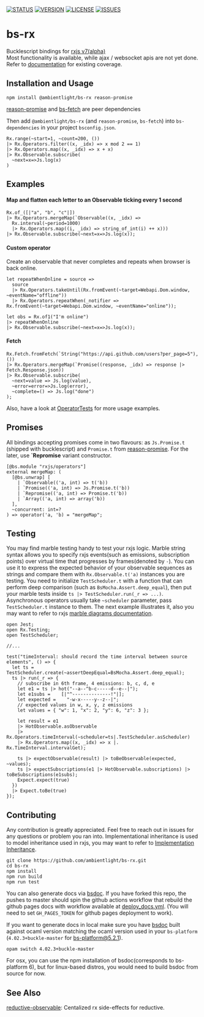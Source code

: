 [![STATUS](https://github.com/ambientlight/bs-rx/workflows/Deploy%20Docs/badge.svg)](https://github.com/ambientlight/bs-rx/actions)
[![VERSION](https://img.shields.io/npm/v/@ambientlight/bs-rx)](https://www.npmjs.com/package/@ambientlight/bs-rx)
[![LICENSE](https://img.shields.io/github/license/ambientlight/bs-rx?t)](https://github.com/ambientlight/bs-rx/blob/master/LICENSE)
[![ISSUES](https://img.shields.io/github/issues/ambientlight/bs-rx)](https://github.com/ambientlight/bs-rx/issues)

# bs-rx
Bucklescript bindings for [rxjs v7(alpha)](https://github.com/ReactiveX/rxjs)  
Most functionality is available, while ajax / websocket apis are not yet done. Refer to [documentation](https://ambientlight.github.io/bs-rx) for existing coverage.

## Installation and Usage

```
npm install @ambientlight/bs-rx reason-promise
```

[reason-promise](https://github.com/aantron/promise) and [bs-fetch](https://github.com/reasonml-community/bs-fetch) are peer dependencies

Then add `@ambientlight/bs-rx` (and `reason-promise`, `bs-fetch`) into `bs-dependencies` in your project `bsconfig.json`.


```reason
Rx.range(~start=1, ~count=200, ())
|> Rx.Operators.filter((x, _idx) => x mod 2 == 1)
|> Rx.Operators.map((x, _idx) => x + x)
|> Rx.Observable.subscribe(
  ~next=x=>Js.log(x)
)
```

## Examples

#### Map and flatten each letter to an Observable ticking every 1 second

```reason
Rx.of_([|"a", "b", "c"|])
|> Rx.Operators.mergeMap(`Observable((x, _idx) => 
  Rx.interval(~period=1000)
  |> Rx.Operators.map((i, _idx) => string_of_int(i) ++ x)))
|> Rx.Observable.subscribe(~next=x=>Js.log(x));
```

#### Custom operator

Create an observable that never completes and repeats when browser is back online.

```reason
let repeatWhenOnline = source => 
  source
  |> Rx.Operators.takeUntil(Rx.fromEvent(~target=Webapi.Dom.window, ~eventName="offline"))
  |> Rx.Operators.repeatWhen(_notifier => Rx.fromEvent(~target=Webapi.Dom.window, ~eventName="online"));

let obs = Rx.of1("I'm online")
|> repeatWhenOnline
|> Rx.Observable.subscribe(~next=x=>Js.log(x));
```

#### Fetch

```reason
Rx.Fetch.fromFetch(`String("https://api.github.com/users?per_page=5"), ())
|> Rx.Operators.mergeMap(`Promise((response, _idx) => response |> Fetch.Response.json))
|> Rx.Observable.subscribe(
  ~next=value => Js.log(value),
  ~error=error=>Js.log(error),
  ~complete=() => Js.log("done")
);
```

Also, have a look at [OperatorTests](https://github.com/ambientlight/bs-rx/blob/master/__tests__/OperatorTests.re) for more usage examples.

## Promises

All bindings accepting promises come in two flavours: as `Js.Promise.t` (shipped with bucklescript) and `Promise.t` from [reason-promise](https://github.com/aantron/promise). For the later, use **\`Repromise** variant constructor.

```reason
[@bs.module "rxjs/operators"]
external mergeMap: (
  [@bs.unwrap] [
    | `Observable(('a, int) => t('b))
    | `Promise(('a, int) => Js.Promise.t('b))
    | `Repromise(('a, int) => Promise.t('b))
    | `Array(('a, int) => array('b))
  ],
  ~concurrent: int=?
) => operator('a, 'b) = "mergeMap";
```

## Testing

You may find marble testing handy to test your rxjs logic. Marble string syntax allows you to specify rxjs events(such as emissions, subscription points) over virtual time that progresses by frames(denoted by `-`). You can use it to express the expected behavior of your observable sequences as strings and compare them with `Rx.Observable.t('a)` instances you are testing. You need to initialize `TestScheduler.t` with a function that can perform deep comparison (such as `BsMocha.Assert.deep_equal`), then put your marble tests inside `ts |> TestScheduler.run(_r => ...)`. Asynchronous operators usually take `~scheduler` parameter, pass `TestScheduler.t` instance to them. The next example illustrates it, also you may want to refer to rxjs [marble diagrams documentation](https://rxjs-dev.firebaseapp.com/guide/testing/marble-testing).

```reason
open Jest;
open Rx.Testing;
open TestScheduler;

//...

test("timeInterval: should record the time interval between source elements", () => {
  let ts = TestScheduler.create(~assertDeepEqual=BsMocha.Assert.deep_equal);
  ts |> run(_r => {
    // subscribe in 6th frame, 4 emissions: b, c, d, e
    let e1 = ts |> hot("--a--^b-c-----d--e--|");
    let e1subs =    [|"^--------------!"|];
    let expected =    "-w-x-----y--z--|";
    // expected values in w, x, y, z emissions
    let values = { "w": 1, "x": 2, "y": 6, "z": 3 };

    let result = e1
    |> HotObservable.asObservable
    |> Rx.Operators.timeInterval(~scheduler=ts|.TestScheduler.asScheduler)
    |> Rx.Operators.map((x, _idx) => x |. Rx.TimeInterval.intervalGet);

    ts |> expectObservable(result) |> toBeObservable(expected, ~values);
    ts |> expectSubscriptions(e1 |> HotObservable.subscriptions) |> toBeSubscriptions(e1subs);
    Expect.expect(true) 
  })
  |> Expect.toBe(true)
});
```

## Contributing

Any contribution is greatly appreciated. Feel free to reach out in issues for any questions or problem you ran into. Implementational inheritance is used to model inheritance used in rxjs, you may want to refer to [Implementation Inheritance](https://github.com/reasonml-community/bs-webapi-incubator#implementation-inheritance). 

```
git clone https://github.com/ambientlight/bs-rx.git
cd bs-rx
npm install
npm run build
npm run test
```

You can also generate docs via [bsdoc](https://github.com/reuniverse/bsdoc). If you have forked this repo, the pushes to master should spin the github actions workflow that rebuild the github pages docs with workflow available at [deploy_docs.yml](https://github.com/ambientlight/bs-rx/blob/master/.github/workflows/deploy_docs.yml). (You will need to set `GH_PAGES_TOKEN` for github pages deployment to work).

If you want to generate docs in local make sure you have [bsdoc](https://github.com/reuniverse/bsdoc) built against ocaml version matching the ocaml version used in your `bs-platform` (`4.02.3+buckle-master` for bs-platform@5.2.1).

```
opam switch 4.02.3+buckle-master
```

For osx, you can use the npm installation of bsdoc(corresponds to bs-platform 6), but for linux-based distros, you would need to build bsdoc from source for now.

## See Also

[reductive-observable](https://github.com/ambientlight/reductive-observable): Centalized rx side-effects for reductive.

